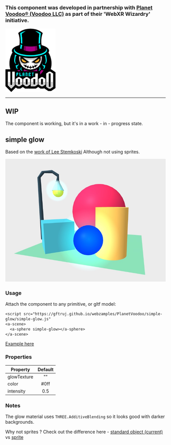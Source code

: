 ### This component was developed in partnership with [Planet Voodoo® (Voodoo LLC)](https://planetvoodoo.org/) as part of their 'WebXR Wizardry' initiative.
<a href="https://planetvoodoo.org/"> <img src="../media/planet-voodoo.png" height="200" /></a>
<hr>

## WIP

The component is working, but it's in a work - in - progress state.

## simple glow

Based on the <a href="https://github.com/stemkoski/stemkoski.github.com/blob/master/Three.js/Shader-Glow.html">work of Lee Stemkoski</a>
Although not using sprites.

![glow](assets/image.jpg)


### Usage

Attach the component to any primitive, or gltf model:

    <script src="https://gftruj.github.io/webzamples/PlanetVoodoo/simple-glow/simple-glow.js"
    <a-scene>
      <a-sphere simple-glow></a-sphere>
    </a-scene>

<a href="https://gftruj.github.io/webzamples/PlanetVoodoo/simple-glow/index.html">Example here</a>

### Properties

| Property        | Default       |
| -------------   |:-------------:|
| glowTexture     | ""            |
| color           | #0ff          | 
| intensity       | 0.5           |

### Notes

The glow material uses `THREE.AdditiveBlending` so it looks good with darker backgrounds. 

Why not sprites ? Check out the difference here - <a href="https://gftruj.github.io/webzamples/PlanetVoodoo/simple-glow/index.html">standard object (current)</a> vs
 <a href="https://gftruj.github.io/webzamples/PlanetVoodoo/simple-glow/stemkoski-based/index.html">sprite</a>
